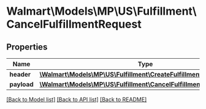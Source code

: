 # Walmart\Models\MP\US\Fulfillment\CancelFulfillmentRequest

## Properties

Name | Type | Description | Notes
------------ | ------------- | ------------- | -------------
**header** | [**\Walmart\Models\MP\US\Fulfillment\CreateFulfillmentRequestHeader**](CreateFulfillmentRequestHeader.md) |  |
**payload** | [**\Walmart\Models\MP\US\Fulfillment\CancelFulfillmentRequestPayload**](CancelFulfillmentRequestPayload.md) |  | [optional]


[[Back to Model list]](./) [[Back to API list]](../../../../../README.md#supported-apis) [[Back to README]](../../../../../README.md)
